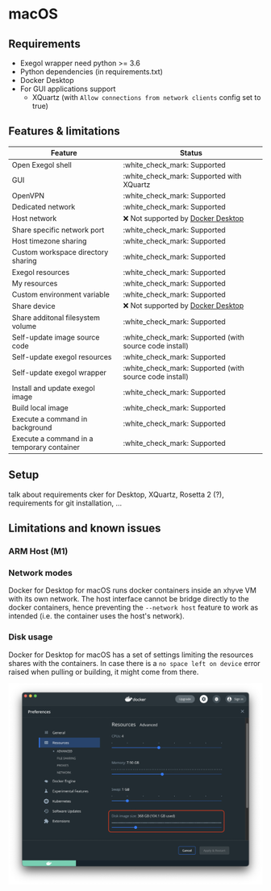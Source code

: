 # macOS

## Requirements

* Exegol wrapper need python >= 3.6
* Python dependencies (in requirements.txt)
* Docker Desktop
* For GUI applications support
  * XQuartz (with `Allow connections from network clients` config set to true)

## Features & limitations

| Feature                                    | Status                                                                                                                      |
| ------------------------------------------ | --------------------------------------------------------------------------------------------------------------------------- |
| Open Exegol shell                          | :white\_check\_mark: Supported                                                                                              |
| GUI                                        | :white\_check\_mark: Supported with XQuartz                                                                                 |
| OpenVPN                                    | :white\_check\_mark: Supported                                                                                              |
| Dedicated network                          | :white\_check\_mark: Supported                                                                                              |
| Host network                               | :x: Not supported by [Docker Desktop](https://docs.docker.com/network/host/)                                                |
| Share specific network port                | :white\_check\_mark: Supported                                                                                              |
| Host timezone sharing                      | :white\_check\_mark: Supported                                                                                              |
| Custom workspace directory sharing         | :white\_check\_mark: Supported                                                                                              |
| Exegol resources                           | :white\_check\_mark: Supported                                                                                              |
| My resources                               | :white\_check\_mark: Supported                                                                                              |
| Custom environment variable                | :white\_check\_mark: Supported                                                                                              |
| Share device                               | :x: Not supported by [Docker Desktop](https://docs.docker.com/desktop/faqs/#can-i-pass-through-a-usb-device-to-a-container) |
| Share additonal filesystem volume          | :white\_check\_mark: Supported                                                                                              |
| Self-update image source code              | :white\_check\_mark: Supported (with source code install)                                                                   |
| Self-update exegol resources               | :white\_check\_mark: Supported                                                                                              |
| Self-update exegol wrapper                 | :white\_check\_mark: Supported (with source code install)                                                                   |
| Install and update exegol image            | :white\_check\_mark: Supported                                                                                              |
| Build local image                          | :white\_check\_mark: Supported                                                                                              |
| Execute a command in background            | :white\_check\_mark: Supported                                                                                              |
| Execute a command in a temporary container | :white\_check\_mark: Supported                                                                                              |

## Setup

talk about requirements cker for Desktop, XQuartz, Rosetta 2 (?), requirements for git installation, ...

## Limitations and known issues

### ARM Host (M1)



### Network modes

Docker for Desktop for macOS runs docker containers inside an xhyve VM with its own network. The host interface cannot be bridge directly to the docker containers, hence preventing the `--network host` feature to work as intended (i.e. the container uses the host's network).

### Disk usage

Docker for Desktop for macOS has a set of settings limiting the resources shares with the containers. In case there is a `no space left on device` error raised when pulling or building, it might come from there.

![](<../../.gitbook/assets/image (3).png>)
